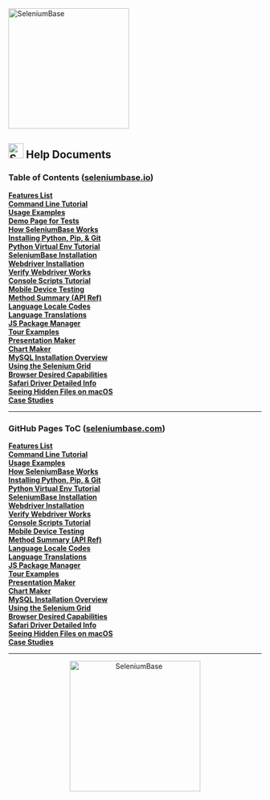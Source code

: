 <div><a href="https://github.com/seleniumbase/SeleniumBase"><img src="https://cdn2.hubspot.net/hubfs/100006/images/sb_media_logo.png" alt="SeleniumBase" width="240" /></a></div>

<h2><img src="https://seleniumbase.io/img/sb_icon.png" title="SeleniumBase" width="30" /> Help Documents</h2>

<h3>Table of Contents (<a href="https://seleniumbase.io">seleniumbase.io</a>)</h3>

<div><a href="https://seleniumbase.io/help_docs/features_list/"><b>Features List</b></a></div>
<div><a href="https://seleniumbase.io/help_docs/customizing_test_runs/"><b>Command Line Tutorial</b></a></div>
<div><a href="https://seleniumbase.io/examples/ReadMe/"><b>Usage Examples</b></a></div>
<div><a href="https://seleniumbase.io/demo_page"><b>Demo Page for Tests</b></a></div>
<div><a href="https://seleniumbase.io/help_docs/how_it_works/"><b>How SeleniumBase Works</b></a></div>
<div><a href="https://seleniumbase.io/help_docs/install_python_pip_git/"><b>Installing Python, Pip, & Git</b></a></div>
<div><a href="https://seleniumbase.io/help_docs/virtualenv_instructions/"><b>Python Virtual Env Tutorial</b></a></div>
<div><a href="https://seleniumbase.io/help_docs/install/"><b>SeleniumBase Installation</b></a></div>
<div><a href="https://seleniumbase.io/help_docs/webdriver_installation/"><b>Webdriver Installation</b></a></div>
<div><a href="https://seleniumbase.io/help_docs/verify_webdriver/"><b>Verify Webdriver Works</b></a></div>
<div><a href="https://seleniumbase.io/seleniumbase/console_scripts/ReadMe/"><b>Console Scripts Tutorial</b></a></div>
<div><a href="https://seleniumbase.io/help_docs/mobile_testing/"><b>Mobile Device Testing</b></a></div>
<div><a href="https://seleniumbase.io/help_docs/method_summary/"><b>Method Summary (API Ref)</b></a></div>
<div><a href="https://seleniumbase.io/help_docs/locale_codes/"><b>Language Locale Codes</b></a></div>
<div><a href="https://seleniumbase.io/help_docs/translations/"><b>Language Translations</b></a></div>
<div><a href="https://seleniumbase.io/help_docs/js_package_manager/"><b>JS Package Manager</b></a></div>
<div><a href="https://seleniumbase.io/examples/tour_examples/ReadMe/"><b>Tour Examples</b></a></div>
<div><a href="https://seleniumbase.io/examples/presenter/ReadMe/"><b>Presentation Maker</b></a></div>
<div><a href="https://seleniumbase.io/help_docs/chart_maker/"><b>Chart Maker</b></a></div>
<div><a href="https://seleniumbase.io/help_docs/mysql_installation/"><b>MySQL Installation Overview</b></a></div>
<div><a href="https://seleniumbase.io/seleniumbase/utilities/selenium_grid/ReadMe/"><b>Using the Selenium Grid</b></a></div>
<div><a href="https://seleniumbase.io/help_docs/desired_capabilities/"><b>Browser Desired Capabilities</b></a></div>
<div><a href="https://seleniumbase.io/help_docs/using_safari_driver/"><b>Safari Driver Detailed Info</b></a></div>
<div><a href="https://seleniumbase.io/help_docs/hidden_files_info/"><b>Seeing Hidden Files on macOS</b></a></div>
<div><a href="https://seleniumbase.io/help_docs/happy_customers/"><b>Case Studies</b></a></div>

--------

<h3>GitHub Pages ToC (<a href="https://seleniumbase.com">seleniumbase.com</a>)</h3>

<div><a href="https://seleniumbase.com/help_docs/features_list"><b>Features List</b></a></div>
<div><a href="https://seleniumbase.com/help_docs/customizing_test_runs"><b>Command Line Tutorial</b></a></div>
<div><a href="https://seleniumbase.com/examples/"><b>Usage Examples</b></a></div>
<div><a href="https://seleniumbase.com/help_docs/how_it_works"><b>How SeleniumBase Works</b></a></div>
<div><a href="https://seleniumbase.com/help_docs/install_python_pip_git"><b>Installing Python, Pip, & Git</b></a></div>
<div><a href="https://seleniumbase.com/help_docs/virtualenv_instructions"><b>Python Virtual Env Tutorial</b></a></div>
<div><a href="https://seleniumbase.com/help_docs/install"><b>SeleniumBase Installation</b></a></div>
<div><a href="https://seleniumbase.com/help_docs/webdriver_installation"><b>Webdriver Installation</b></a></div>
<div><a href="https://seleniumbase.com/help_docs/verify_webdriver"><b>Verify Webdriver Works</b></a></div>
<div><a href="https://seleniumbase.com/seleniumbase/console_scripts/"><b>Console Scripts Tutorial</b></a></div>
<div><a href="https://seleniumbase.com/help_docs/mobile_testing"><b>Mobile Device Testing</b></a></div>
<div><a href="https://seleniumbase.com/help_docs/method_summary"><b>Method Summary (API Ref)</b></a></div>
<div><a href="https://seleniumbase.com/help_docs/locale_codes"><b>Language Locale Codes</b></a></div>
<div><a href="https://seleniumbase.com/help_docs/translations"><b>Language Translations</b></a></div>
<div><a href="https://seleniumbase.com/help_docs/js_package_manager"><b>JS Package Manager</b></a></div>
<div><a href="https://seleniumbase.com/examples/tour_examples/"><b>Tour Examples</b></a></div>
<div><a href="https://seleniumbase.com/examples/presenter/"><b>Presentation Maker</b></a></div>
<div><a href="https://seleniumbase.com/help_docs/chart_maker"><b>Chart Maker</b></a></div>
<div><a href="https://seleniumbase.com/help_docs/mysql_installation"><b>MySQL Installation Overview</b></a></div>
<div><a href="https://seleniumbase.com/seleniumbase/utilities/selenium_grid/"><b>Using the Selenium Grid</b></a></div>
<div><a href="https://seleniumbase.com/help_docs/desired_capabilities"><b>Browser Desired Capabilities</b></a></div>
<div><a href="https://seleniumbase.com/help_docs/using_safari_driver"><b>Safari Driver Detailed Info</b></a></div>
<div><a href="https://seleniumbase.com/help_docs/hidden_files_info"><b>Seeing Hidden Files on macOS</b></a></div>
<div><a href="https://seleniumbase.com/help_docs/happy_customers"><b>Case Studies</b></a></div>

--------

<p align="center"><a href="https://github.com/seleniumbase/SeleniumBase/">
<img src="https://seleniumbase.io/img/sb_logo_7.png" alt="SeleniumBase" width="260" />
</a></p>
<!-- View on GitHub -->
